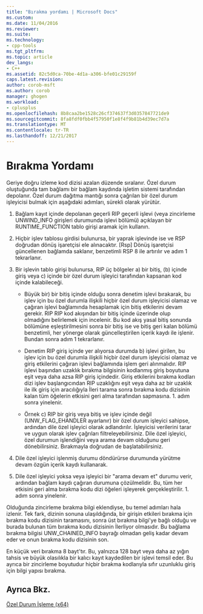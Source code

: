 ```yaml
---
title: "Bırakma yordamı | Microsoft Docs"
ms.custom: 
ms.date: 11/04/2016
ms.reviewer: 
ms.suite: 
ms.technology:
- cpp-tools
ms.tgt_pltfrm: 
ms.topic: article
dev_langs:
- C++
ms.assetid: 82c5d0ca-70be-4d1a-a306-bfe01c29159f
caps.latest.revision: 
author: corob-msft
ms.author: corob
manager: ghogen
ms.workload:
- cplusplus
ms.openlocfilehash: 8b8caa2be1528c26cf374637f3d0357847721de9
ms.sourcegitcommit: 8fa8fdf0fbb4f57950f1e8f4f9b81b4d39ec7d7a
ms.translationtype: MT
ms.contentlocale: tr-TR
ms.lasthandoff: 12/21/2017
---
```

# <a name="unwind-procedure"></a>Bırakma Yordamı
Geriye doğru izleme kod dizisi azalan düzende sıralanır. Özel durum oluştuğunda tam bağlamı bir bağlam kaydında işletim sistemi tarafından depolanır. Özel durum dağıtma mantığı sonra çağrılan bir özel durum işleyicisi bulmak için aşağıdaki adımları, sürekli olarak yürütür.  
  
1.  Bağlam kayıt içinde depolanan geçerli RIP geçerli işlevi (veya zincirleme UNWIND_INFO girişleri durumunda işlevi bölümü) açıklayan bir RUNTIME_FUNCTION tablo girişi aramak için kullanın.  
  
2.  Hiçbir işlev tablosu girdisi bulunursa, bir yaprak işlevinde ise ve RSP doğrudan dönüş işaretçisi ele alınacaktır. [Rsp] Dönüş işaretçisi güncellenen bağlamda saklanır, benzetimli RSP 8 ile artırılır ve adım 1 tekrarlanır.  
  
3.  Bir işlevin tablo girişi bulunursa, RIP üç bölgeler a) bir bitiş, (b) içinde giriş veya c) içinde bir özel durum işleyici tarafından kapsanan kod içinde kalabileceği.  
  
    -   Büyük bir) bir bitiş içinde olduğu sonra denetim işlevi bırakarak, bu işlev için bu özel durumla ilişkili hiçbir özel durum işleyicisi olamaz ve çağıran işlevi bağlamında hesaplamak için bitiş etkilerini devam gerekir. RIP RIP kod akışından bir bitiş içinde üzerinde olup olmadığını belirlemek için incelenir. Bu kod akış yasal bitiş sonunda bölümüne eşleştirilmesini sonra bir bitiş ise ve bitiş geri kalan bölümü benzetimli, her yönerge olarak güncelleştirilen içerik kaydı ile işlenir. Bundan sonra adım 1 tekrarlanır.  
  
    -   Denetim RIP giriş içinde yer alıyorsa durumda b) işlevi girilen, bu işlev için bu özel durumla ilişkili hiçbir özel durum işleyicisi olamaz ve giriş etkilerini çağıran işlevi bağlamında işlem geri alınmalıdır. RIP işlevi başından uzaklık bırakma bilgisinin kodlanmış giriş boyutuna eşit veya daha azsa RIP giriş içindedir. Giriş etkilerini bırakma kodları dizi işlev başlangıcından RIP uzaklığını eşit veya daha az bir uzaklık ile ilk giriş için aracılığıyla İleri tarama sonra bırakma kodu dizisinin kalan tüm öğelerin etkisini geri alma tarafından sapmasına. 1. adım sonra yinelenir.  
  
    -   Örnek c) RIP bir giriş veya bitiş ve işlev içinde değil (UNW_FLAG_EHANDLER ayarlanır) bir özel durum işleyici sahipse, ardından dile özel işleyici olarak adlandırılır. İşleyicisi verilerini tarar ve uygun olarak işlev çağrıları filtreleyebilirsiniz. Dile özel işleyici, özel durumun işlendiğini veya arama devam olduğunu geri dönebilirsiniz. Bırakmayla doğrudan de başlatabilirsiniz.  
  
4.  Dile özel işleyici işlenmiş durumu döndürürse durumunda yürütme devam özgün içerik kaydı kullanarak.  
  
5.  Dile özel işleyici yoksa veya işleyici bir "arama devam et" durumu verir, ardından bağlam kaydı çağıran durumuna çözülmelidir. Bu, tüm her etkisini geri alma bırakma kodu dizi öğeleri işleyerek gerçekleştirilir. 1. adım sonra yinelenir.  
  
 Olduğunda zincirleme bırakma bilgi eklendiyse, bu temel adımları hala izlenir. Tek fark, dizinin sonuna ulaşıldığında, bir girişin etkileri bırakma için bırakma kodu dizisinin taramasını, sonra üst bırakma bilgi'ye bağlı olduğu ve burada bulunan tüm bırakma kodu dizisinin İlerliyor olmasıdır. Bu bağlama bırakma bilgisi UNW_CHAINED_INFO bayrağı olmadan geliş kadar devam eder ve onun bırakma kodu dizisinin son.  
  
 En küçük veri bırakma 8 bayt'tır. Bu, yalnızca 128 bayt veya daha az yığın tahsis ve büyük olasılıkla bir kalıcı kayıt kaydedilen bir işlevi temsil eder. Bu ayrıca bir zincirleme boyutudur hiçbir bırakma kodlarıyla sıfır uzunluklu giriş için bilgi yapısı bırakma.  
  
## <a name="see-also"></a>Ayrıca Bkz.  
 [Özel Durum İşleme (x64)](../build/exception-handling-x64.md)
